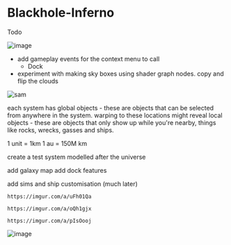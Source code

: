 # Blackhole-Inferno

Todo

![image](https://github.com/ThimbleFire/Blackhole-Inferno/assets/14812476/70b9f590-79b7-4ecb-a9ac-a470c05a2fff)

* add gameplay events for the context menu to call
  * Dock
* experiment with making sky boxes using shader graph nodes. copy and flip the clouds

![sam](https://github.com/ThimbleFire/Blackhole-Inferno/assets/14812476/83f453b4-db06-44ff-a72b-88a624670f06)

each system has global objects - these are objects that can be selected from anywhere in the system. warping to these locations might reveal local objects - these are objects that only show up while you're nearby, things like rocks, wrecks, gasses and ships.

1 unit = 1km
1 au = 150M km

create a test system modelled after the universe

add galaxy map
add dock features

add sims and ship customisation (much later)


```https://imgur.com/a/uFh01Qa```

```https://imgur.com/a/oQh1gjx```

```https://imgur.com/a/pIsOooj```

![image](https://github.com/ThimbleFire/Blackhole-Inferno/assets/14812476/a520caf6-19de-4b69-a858-b3cf640d2506)

